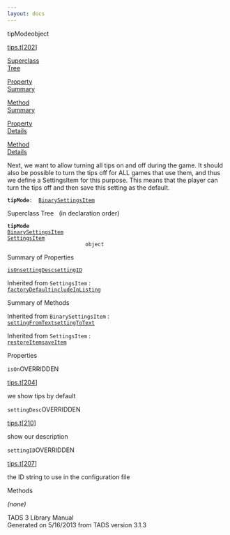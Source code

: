 ```yaml
---
layout: docs
---
```

<span class="title">tipMode</span><span class="type">object</span>

[tips.t](../file/tips.t.html)\[[202](../source/tips.t.html#202)\]

[Superclass  
Tree](#_SuperClassTree_)

[Property  
Summary](#_PropSummary_)

[Method  
Summary](#_MethodSummary_)

[Property  
Details](#_Properties_)

[Method  
Details](#_Methods_)

<div class="fdesc">

Next, we want to allow turning all tips on and off during the game. It
should also be possible to turn the tips off for ALL games that use
them, and thus we define a SettingsItem for this purpose. This means
that the player can turn the tips off and then save this setting as the
default.

**`tipMode`**` :   `[`BinarySettingsItem`](../object/BinarySettingsItem.html)

</div>

<span id="_SuperClassTree_"></span>

<div class="mjhd">

<span class="hdln">Superclass Tree</span>   (in declaration order)

</div>

**`tipMode`**  
[`BinarySettingsItem`](../object/BinarySettingsItem.html)  
[`SettingsItem`](../object/SettingsItem.html)  
`                         object`  
<span id="_PropSummary_"></span>

<div class="mjhd">

<span class="hdln">Summary of Properties</span>  

</div>

[`isOn`](#isOn)[`settingDesc`](#settingDesc)[`settingID`](#settingID)



Inherited from `SettingsItem` :  
[`factoryDefault`](../object/SettingsItem.html#factoryDefault)[`includeInListing`](../object/SettingsItem.html#includeInListing)

<span id="_MethodSummary_"></span>

<div class="mjhd">

<span class="hdln">Summary of Methods</span>  

</div>



Inherited from `BinarySettingsItem` :  
[`settingFromText`](../object/BinarySettingsItem.html#settingFromText)[`settingToText`](../object/BinarySettingsItem.html#settingToText)

Inherited from `SettingsItem` :  
[`restoreItem`](../object/SettingsItem.html#restoreItem)[`saveItem`](../object/SettingsItem.html#saveItem)

<span id="_Properties_"></span>

<div class="mjhd">

<span class="hdln">Properties</span>  

</div>

<span id="isOn"></span>

`isOn`<span class="rem">OVERRIDDEN</span>

[tips.t](../file/tips.t.html)\[[204](../source/tips.t.html#204)\]

<div class="desc">

we show tips by default

</div>

<span id="settingDesc"></span>

`settingDesc`<span class="rem">OVERRIDDEN</span>

[tips.t](../file/tips.t.html)\[[210](../source/tips.t.html#210)\]

<div class="desc">

show our description

</div>

<span id="settingID"></span>

`settingID`<span class="rem">OVERRIDDEN</span>

[tips.t](../file/tips.t.html)\[[207](../source/tips.t.html#207)\]

<div class="desc">

the ID string to use in the configuration file

</div>

<span id="_Methods_"></span>

<div class="mjhd">

<span class="hdln">Methods</span>  

</div>

*(none)*

<div class="ftr">

TADS 3 Library Manual  
Generated on 5/16/2013 from TADS version 3.1.3

</div>
